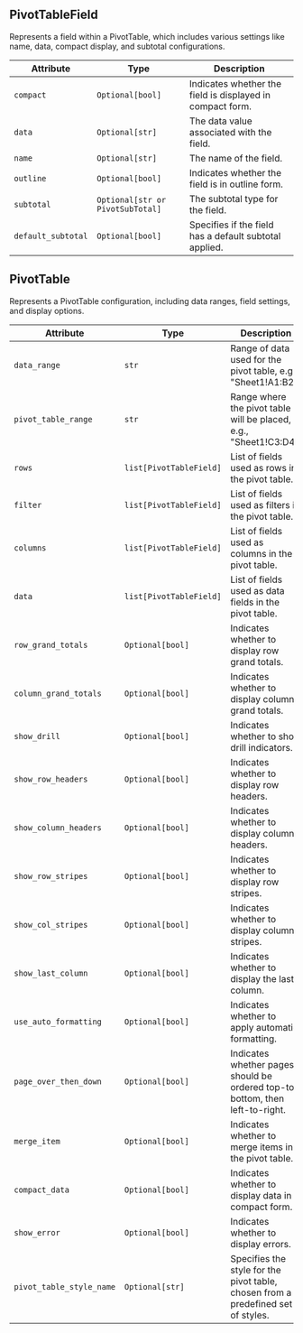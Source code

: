 ## PivotTableField

Represents a field within a PivotTable, which includes various settings like name,
data, compact display, and subtotal configurations.

| Attribute         | Type                                     | Description                                                       |
|-------------------|------------------------------------------|-------------------------------------------------------------------|
| `compact`         | `Optional[bool]`                         | Indicates whether the field is displayed in compact form.          |
| `data`            | `Optional[str]`                          | The data value associated with the field.                         |
| `name`            | `Optional[str]`                          | The name of the field.                                             |
| `outline`         | `Optional[bool]`                         | Indicates whether the field is in outline form.                    |
| `subtotal`        | `Optional[str or PivotSubTotal]`          | The subtotal type for the field.                                   |
| `default_subtotal`| `Optional[bool]`                         | Specifies if the field has a default subtotal applied.             |

## PivotTable

Represents a PivotTable configuration, including data ranges, field settings, and display options.

| Attribute             | Type                                    | Description                                                                           |
|-----------------------|-----------------------------------------|---------------------------------------------------------------------------------------|
| `data_range`          | `str`                                   | Range of data used for the pivot table, e.g., "Sheet1!A1:B2".                         |
| `pivot_table_range`   | `str`                                   | Range where the pivot table will be placed, e.g., "Sheet1!C3:D4".                     |
| `rows`                | `list[PivotTableField]`                 | List of fields used as rows in the pivot table.                                       |
| `filter`              | `list[PivotTableField]`                 | List of fields used as filters in the pivot table.                                    |
| `columns`             | `list[PivotTableField]`                 | List of fields used as columns in the pivot table.                                    |
| `data`                | `list[PivotTableField]`                 | List of fields used as data fields in the pivot table.                                |
| `row_grand_totals`    | `Optional[bool]`                        | Indicates whether to display row grand totals.                                        |
| `column_grand_totals` | `Optional[bool]`                        | Indicates whether to display column grand totals.                                     |
| `show_drill`          | `Optional[bool]`                        | Indicates whether to show drill indicators.                                           |
| `show_row_headers`    | `Optional[bool]`                        | Indicates whether to display row headers.                                             |
| `show_column_headers` | `Optional[bool]`                        | Indicates whether to display column headers.                                          |
| `show_row_stripes`    | `Optional[bool]`                        | Indicates whether to display row stripes.                                             |
| `show_col_stripes`    | `Optional[bool]`                        | Indicates whether to display column stripes.                                          |
| `show_last_column`    | `Optional[bool]`                        | Indicates whether to display the last column.                                         |
| `use_auto_formatting` | `Optional[bool]`                        | Indicates whether to apply automatic formatting.                                      |
| `page_over_then_down` | `Optional[bool]`                        | Indicates whether pages should be ordered top-to-bottom, then left-to-right.          |
| `merge_item`          | `Optional[bool]`                        | Indicates whether to merge items in the pivot table.                                  |
| `compact_data`        | `Optional[bool]`                        | Indicates whether to display data in compact form.                                    |
| `show_error`          | `Optional[bool]`                        | Indicates whether to display errors.                                                  |
| `pivot_table_style_name` | `Optional[str]`                      | Specifies the style for the pivot table, chosen from a predefined set of styles.      |
